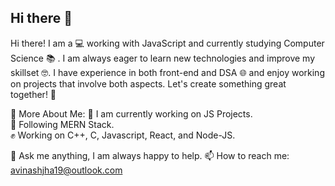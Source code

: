 ## Hi there 👋

<!--
**Avinash2912/Avinash2912** is a ✨ _special_ ✨ repository because its `README.md` (this file) appears on your GitHub profile.

Here are some ideas to get you started:

- 🔭 I’m currently working on ...
- 🌱 I’m currently learning ...
- 👯 I’m looking to collaborate on ...
- 🤔 I’m looking for help with ...
- 💬 Ask me about ...
- 📫 How to reach me: ...
- 😄 Pronouns: ...
- ⚡ Fun fact: ...
-->
Hi there! I am a 💻 working with JavaScript and currently studying Computer Science 📚 . I am always eager to learn new technologies and improve my skillset 🤓.  I have experience in both front-end and DSA 🌐 and enjoy working on projects that involve both aspects. Let's create something great together! 🤝

🧐 More About Me:
🔭   I am currently working on JS Projects.<br>
🌱   Following MERN Stack.<br>
✊   Working on C++, C, Javascript, React, and Node-JS.<br>
 
💬   Ask me anything, I am always happy to help.
📫   How to reach me: avinashjha19@outlook.com
